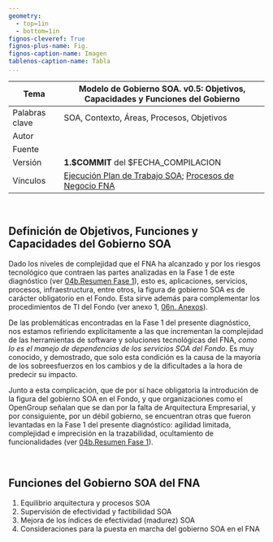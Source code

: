 ```yaml
---
geometry:
  - top=1in
  - bottom=1in
fignos-cleveref: True
fignos-plus-name: Fig.
fignos-caption-name: Imagen
tablenos-caption-name: Tabla
...
```


| Tema           | Modelo de Gobierno SOA. v0.5: **Objetivos, Capacidades y Funciones del Gobierno** |
|----------------|--------------------------------------------------------------------------------|
| Palabras clave | SOA, Contexto, Áreas, Procesos, Objetivos                                      |
| Autor          |                                                                                |
| Fuente         |                                                                                |
| Versión        | **1.$COMMIT** del $FECHA_COMPILACION                                           |
| Vínculos       | [Ejecución Plan de Trabajo SOA](onenote:#N001d.sharepoint.com); [Procesos de Negocio FNA](onenote:#N003a.com)|

<br>

## Definición de Objetivos, Funciones y Capacidades del Gobierno SOA
Dado los niveles de complejidad que el FNA ha alcanzado y por los riesgos tecnológico que contraen las partes analizadas en la Fase 1 de este diagnóstico (ver [04b.Resumen Fase 1](N03a%a20Vsta%20aSegenta%20SOA%20FNA.md)), esto es, aplicaciones, servicios, procesos, infraestructura, entre otros, la figura de gobierno SOA es de carácter obligatorio en el Fondo. Esta sirve además para  complementar los procedimientos de TI del Fondo (ver anexo 1, [06n. Anexos](N03a%a20Vsta%20aSegenta%20SOA%20FNA.md)).

De las problemáticas encontradas en la Fase 1 del presente diagnóstico, nos estamos refiriendo explícitamente a las que incrementan la complejidad de las herramientas de software y soluciones tecnológicas del FNA, _como lo es el manejo de dependencias de los servicios SOA del Fondo_. Es muy conocido, y demostrado, que solo esta condición es la causa de la mayoría de los sobreesfuerzos en los cambios y de la dificultades a la hora de predecir su impacto.

Junto a esta complicación, que de por sí hace obligatoria la introdución de la figura del gobierno SOA en el Fondo, y que organizaciones como el OpenGroup señalan que se dan por la falta de Arquitectura Empresarial, y por consiguiente, por un débil gobierno, se encuentran otras que fueron levantadas en la Fase 1 del presente diagnóstico: agilidad limitada, complejidad e imprecisión en la trazabilidad, ocultamiento de funcionalidades (ver [04b.Resumen Fase 1](N03a%a20Vsta%20aSegenta%20SOA%20FNA.md)).

<br>

## Funciones del Gobierno SOA del FNA
1. Equilibrio arquitectura y procesos SOA
1. Supervisión de efectividad y factibilidad SOA
1. Mejora de los índices de efectividad (madurez) SOA
1. Consideraciones para la puesta en marcha del gobierno SOA en el FNA


